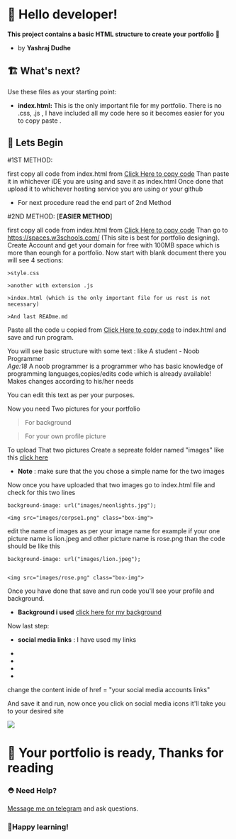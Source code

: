 # 👋 Hello developer!
**This project contains a basic HTML structure to create your portfolio** 🦄
- by **Yashraj Dudhe**


## 🏗 What's next? 

Use these files as your starting point:

- **index.html:** This is the only important file for my portfolio. There is no .css, .js , I have included all my code here
so it becomes easier for you to copy paste
. 



## 🎨 Lets Begin
#1ST METHOD:

first copy all code from index.html from [Click Here to copy code](https://spaceb.in/GTdXsNXx)
Than paste it in whichever iDE you are using and save it as index.html 
Once done that upload it to whichever hosting service you are using or your github

- For next procedure read the end part of 2nd Method

#2ND METHOD: 
[**EASIER METHOD**]

first copy all code from index.html from [Click Here to copy code](https://spaceb.in/GTdXsNXx)
Than go to https://spaces.w3schools.com/ (This site is best for portfolio designing).
Create Account and get your domain for free with 100MB space which is more than eoungh for a portfolio.
Now start with blank document there you will see 4 sections:

	>style.css 

	>another with extension .js 

	>index.html (which is the only important file for us rest is not necessary)

	>And last READme.md 

Paste all the code u copied from [Click Here to copy code](https://spaceb.in/GTdXsNXx) to index.html and save and run program.

You will see basic structure with some text : like 
A student - Noob Programmer<br><i>Age:18</i></h5>
A noob programmer is a programmer who has basic knowledge of programming languages,copies/edits code which is already available! Makes changes according to his/her needs

You can edit this text as per your purposes.

Now you need Two pictures for your portfolio

>For background

>For your own profile picture

To upload That two pictures Create a sepreate folder named "images"
like this [click here](https://telegra.ph/file/3065bfe415adec5304b37.jpg)

- **Note** : make sure that the you chose a simple name for the two images

Now once you have uploaded that two images go to index.html file and check for this two lines 

	background-image: url("images/neonlights.jpg"); 

	<img src="images/corpse1.png" class="box-img">

edit the name of images as per your image name for example if your one picture name is lion.jpeg and other picture name is rose.png than the code should be like this
	
	background-image: url("images/lion.jpeg"); 


	<img src="images/rose.png" class="box-img">

Once you have done that save and run code you'll see your profile and background.

- **Background i used** [click here for my background](https://www.google.com/url?sa=i&url=https%3A%2F%2Fwww.besthdwallpaper.com%2Fabstract%2Fneon-lights-radial-motion-dt_en-US-17207.html&psig=AOvVaw0SgRkBaDe5zyGZ38V4R2Ba&ust=1643384035969000&source=images&cd=vfe&ved=0CAsQjRxqFwoTCPD-v8mi0vUCFQAAAAAdAAAAABAN)
	
Now last step:

- **social media links** :
I have used my links 

	<li><a href="https://t.me/yashraj_dudhe"><i class="fa fa-telegram" aria-hidden="true"></i></a></li>
	<li><a href="https://twitter.com/yashrajdudhe"><i class="fa fa-twitter" aria-hidden="true"></i></a></li>
	<li><a href="https://instagram.com/yashraj_dudhe"><i class="fa fa-instagram" aria-hidden="true"></i></a></li>
	<li><a href="https://github.com/yashraj-dudhe"><i class="fa fa-github" aria-hidden="true"></i></a></li>

change the content inide of href = "your social media accounts links"

And save it and run, now once you click on social media icons it'll take you to your desired site

<img src = " https://telegra.ph/file/78fe24a013fa33fb929ef.jpg"/>

# 👋 Your portfolio is ready, Thanks for reading

### ⛑ Need Help?
[Message me on telegram](https://t.me/yashraj_dudhe) and ask questions.


### 🚀Happy learning!
